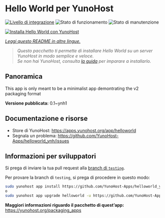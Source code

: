 <!--
N.B.: Questo README è stato automaticamente generato da <https://github.com/YunoHost/apps/tree/master/tools/readme_generator>
NON DEVE essere modificato manualmente.
-->

# Hello World per YunoHost

[![Livello di integrazione](https://dash.yunohost.org/integration/helloworld.svg)](https://dash.yunohost.org/appci/app/helloworld) ![Stato di funzionamento](https://ci-apps.yunohost.org/ci/badges/helloworld.status.svg) ![Stato di manutenzione](https://ci-apps.yunohost.org/ci/badges/helloworld.maintain.svg)

[![Installa Hello World con YunoHost](https://install-app.yunohost.org/install-with-yunohost.svg)](https://install-app.yunohost.org/?app=helloworld)

*[Leggi questo README in altre lingue.](./ALL_README.md)*

> *Questo pacchetto ti permette di installare Hello World su un server YunoHost in modo semplice e veloce.*  
> *Se non hai YunoHost, consulta [la guida](https://yunohost.org/install) per imparare a installarlo.*

## Panoramica

This app is only meant to be a minimalist app demontrating the v2 packaging format


**Versione pubblicata:** 0.1~ynh1
## Documentazione e risorse

- Store di YunoHost: <https://apps.yunohost.org/app/helloworld>
- Segnala un problema: <https://github.com/YunoHost-Apps/helloworld_ynh/issues>

## Informazioni per sviluppatori

Si prega di inviare la tua pull request alla [branch di `testing`](https://github.com/YunoHost-Apps/helloworld_ynh/tree/testing).

Per provare la branch di `testing`, si prega di procedere in questo modo:

```bash
sudo yunohost app install https://github.com/YunoHost-Apps/helloworld_ynh/tree/testing --debug
o
sudo yunohost app upgrade helloworld -u https://github.com/YunoHost-Apps/helloworld_ynh/tree/testing --debug
```

**Maggiori informazioni riguardo il pacchetto di quest’app:** <https://yunohost.org/packaging_apps>
